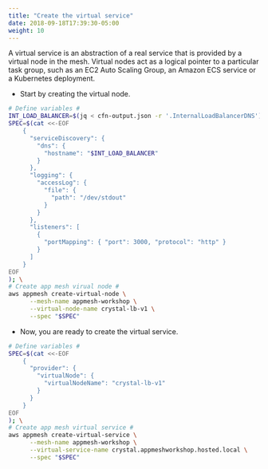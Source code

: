 ```yaml
---
title: "Create the virtual service"
date: 2018-09-18T17:39:30-05:00
weight: 10
---
```


A virtual service is an abstraction of a real service that is provided by a virtual node in the mesh. Virtual nodes act as a logical pointer to a particular task group, such as an EC2 Auto Scaling Group, an Amazon ECS service or a Kubernetes deployment.

* Start by creating the virtual node.

```bash
# Define variables #
INT_LOAD_BALANCER=$(jq < cfn-output.json -r '.InternalLoadBalancerDNS');
SPEC=$(cat <<-EOF
    { 
      "serviceDiscovery": {
        "dns": { 
          "hostname": "$INT_LOAD_BALANCER"
        }
      },
      "logging": {
        "accessLog": {
          "file": {
            "path": "/dev/stdout"
          }
        }
      },      
      "listeners": [
        {
          "portMapping": { "port": 3000, "protocol": "http" }
        }
      ]
    }
EOF
); \
# Create app mesh virual node #
aws appmesh create-virtual-node \
      --mesh-name appmesh-workshop \
      --virtual-node-name crystal-lb-v1 \
      --spec "$SPEC"
```

* Now, you are ready to create the virtual service.

```bash
# Define variables #
SPEC=$(cat <<-EOF
    { 
      "provider": {
        "virtualNode": { 
          "virtualNodeName": "crystal-lb-v1"
        }
      }
    }
EOF
); \
# Create app mesh virtual service #
aws appmesh create-virtual-service \
      --mesh-name appmesh-workshop \
      --virtual-service-name crystal.appmeshworkshop.hosted.local \
      --spec "$SPEC"
```